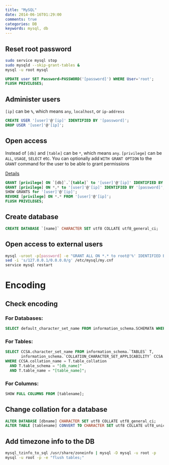 ```yaml
---
title: "MySQL"
date: 2014-06-16T01:29:00
comments: true
categories: DB
keywords: mysql, db
---
```


## Reset root password
```bash
sudo service mysql stop
sudo mysqld --skip-grant-tables &
mysql -u root mysql
```

```sql
UPDATE user SET Password=PASSWORD('[password]') WHERE User='root';
FLUSH PRIVILEGES;
```

## Administer users
`[ip]` can be `%`, which means `any`, `localhost`, or `ip-address`

```sql
CREATE USER '[user]'@'[ip]' IDENTIFIED BY '[password]';
DROP USER '[user]'@'[ip]';
```

## Open access
Instead of `[db]` and `[table]` can be `*`, which means `any`.
`[privilege]` can be `ALL`, `USAGE`, `SELECT` etc.
You can optionally add `WITH GRANT OPTION` to the `GRANT` command for the user to be able to grant permissions

[Details](http://dev.mysql.com/doc/refman/5.1/en/grant.html#idm47213304336736)

```sql
GRANT [privilege] ON `[db]`.`[table]` to '[user]'@'[ip]' IDENTIFIED BY '[password]';
GRANT [privilege] ON *.* to '[user]'@'[ip]' IDENTIFIED BY '[password]';
SHOW GRANTS for '[user]'@'[ip]';
REVOKE [privilege] ON *.* FROM '[user]'@'[ip]';
FLUSH PRIVILEGES;
```

## Create database
```sql
CREATE DATABASE `[name]` CHARACTER SET utf8 COLLATE utf8_general_ci;
```

## Open access to external users
```bash
mysql -uroot -p[password] -e "GRANT ALL ON *.* to root@'%' IDENTIFIED BY '[password]' WITH GRANT OPTION; FLUSH PRIVILEGES;"
sed -i 's/127.0.0.1/0.0.0.0/g' /etc/mysql/my.cnf
service mysql restart
```

# Encoding

## Check encoding

### For Databases:
```sql
SELECT default_character_set_name FROM information_schema.SCHEMATA WHERE schema_name = "[db_name]";
```

### For Tables:
```sql
SELECT CCSA.character_set_name FROM information_schema.`TABLES` T,
       information_schema.`COLLATION_CHARACTER_SET_APPLICABILITY` CCSA
WHERE CCSA.collation_name = T.table_collation
  AND T.table_schema = "[db_name]"
  AND T.table_name = "[table_name]";
```

### For Columns:
```sql
SHOW FULL COLUMNS FROM [tablename];
```

## Change collation for a database
```sql
ALTER DATABASE [dbname] CHARACTER SET utf8 COLLATE utf8_general_ci;
ALTER TABLE [tablename] CONVERT TO CHARACTER SET utf8 COLLATE utf8_unicode_ci;
```

## Add timezone info to the DB
```bash
mysql_tzinfo_to_sql /usr/share/zoneinfo | mysql -D mysql -u root -p
mysql -u root -p -e "flush tables;"
```
